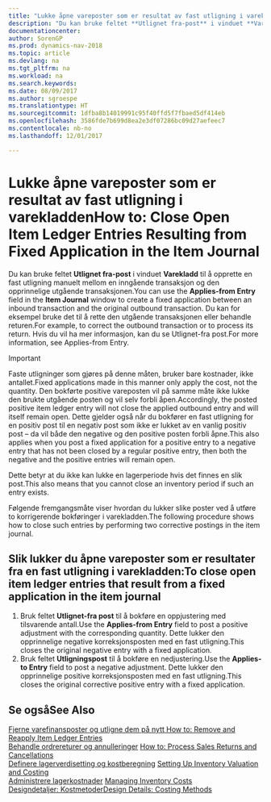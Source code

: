 ```yaml
---
title: "Lukke åpne vareposter som er resultat av fast utligning i varekladden"
description: "Du kan bruke feltet **Utlignet fra-post** i vinduet **Varekladd** til å opprette en fast utligning manuelt mellom en inngående transaksjon og den opprinnelige utgående transaksjonen. Du kan for eksempel bruke det til å rette den utgående transaksjonen eller behandle returen."
documentationcenter: 
author: SorenGP
ms.prod: dynamics-nav-2018
ms.topic: article
ms.devlang: na
ms.tgt_pltfrm: na
ms.workload: na
ms.search.keywords: 
ms.date: 08/09/2017
ms.author: sgroespe
ms.translationtype: HT
ms.sourcegitcommit: 1dfba8b14019991c95f40ffd5f7fbaed5df414eb
ms.openlocfilehash: 3586fde7b699d8ea2e3df07286bc09d27aefeec7
ms.contentlocale: nb-no
ms.lasthandoff: 12/01/2017

---
```

# <a name="how-to-close-open-item-ledger-entries-resulting-from-fixed-application-in-the-item-journal"></a><span data-ttu-id="e20e8-104">Lukke åpne vareposter som er resultat av fast utligning i varekladden</span><span class="sxs-lookup"><span data-stu-id="e20e8-104">How to: Close Open Item Ledger Entries Resulting from Fixed Application in the Item Journal</span></span>
<span data-ttu-id="e20e8-105">Du kan bruke feltet **Utlignet fra-post** i vinduet **Varekladd** til å opprette en fast utligning manuelt mellom en inngående transaksjon og den opprinnelige utgående transaksjonen.</span><span class="sxs-lookup"><span data-stu-id="e20e8-105">You can use the **Applies-from Entry** field in the **Item Journal** window to create a fixed application between an inbound transaction and the original outbound transaction.</span></span> <span data-ttu-id="e20e8-106">Du kan for eksempel bruke det til å rette den utgående transaksjonen eller behandle returen.</span><span class="sxs-lookup"><span data-stu-id="e20e8-106">For example, to correct the outbound transaction or to process its return.</span></span> <span data-ttu-id="e20e8-107">Hvis du vil ha mer informasjon, kan du se Utlignet-fra post.</span><span class="sxs-lookup"><span data-stu-id="e20e8-107">For more information, see Applies-from Entry.</span></span>  

> [!IMPORTANT]  
>  <span data-ttu-id="e20e8-108">Faste utligninger som gjøres på denne måten, bruker bare kostnader, ikke antallet.</span><span class="sxs-lookup"><span data-stu-id="e20e8-108">Fixed applications made in this manner only apply the cost, not the quantity.</span></span> <span data-ttu-id="e20e8-109">Den bokførte positive vareposten vil på samme måte ikke lukke den brukte utgående posten og vil selv forbli åpen.</span><span class="sxs-lookup"><span data-stu-id="e20e8-109">Accordingly, the posted positive item ledger entry will not close the applied outbound entry and will itself remain open.</span></span> <span data-ttu-id="e20e8-110">Dette gjelder også når du bokfører en fast utligning for en positiv post til en negativ post som ikke er lukket av en vanlig positiv post – da vil både den negative og den positive posten forbli åpne.</span><span class="sxs-lookup"><span data-stu-id="e20e8-110">This also applies when you post a fixed application for a positive entry to a negative entry that has not been closed by a regular positive entry, then both the negative and the positive entries will remain open.</span></span>  
>   
>  <span data-ttu-id="e20e8-111">Dette betyr at du ikke kan lukke en lagerperiode hvis det finnes en slik post.</span><span class="sxs-lookup"><span data-stu-id="e20e8-111">This also means that you cannot close an inventory period if such an entry exists.</span></span>  

<span data-ttu-id="e20e8-112">Følgende fremgangsmåte viser hvordan du lukker slike poster ved å utføre to korrigerende bokføringer i varekladden.</span><span class="sxs-lookup"><span data-stu-id="e20e8-112">The following procedure shows how to close such entries by performing two corrective postings in the item journal.</span></span>  

## <a name="to-close-open-item-ledger-entries-that-result-from-a-fixed-application-in-the-item-journal"></a><span data-ttu-id="e20e8-113">Slik lukker du åpne vareposter som er resultater fra en fast utligning i varekladden:</span><span class="sxs-lookup"><span data-stu-id="e20e8-113">To close open item ledger entries that result from a fixed application in the item journal</span></span>  

1.  <span data-ttu-id="e20e8-114">Bruk feltet **Utlignet-fra post** til å bokføre en oppjustering med tilsvarende antall.</span><span class="sxs-lookup"><span data-stu-id="e20e8-114">Use the **Applies-from Entry** field to post a positive adjustment with the corresponding quantity.</span></span> <span data-ttu-id="e20e8-115">Dette lukker den opprinnelige negative korreksjonsposten med en fast utligning.</span><span class="sxs-lookup"><span data-stu-id="e20e8-115">This closes the original negative entry with a fixed application.</span></span>  
2.  <span data-ttu-id="e20e8-116">Bruk feltet **Utligningspost** til å bokføre en nedjustering.</span><span class="sxs-lookup"><span data-stu-id="e20e8-116">Use the **Applies-to Entry** field to post a negative adjustment.</span></span> <span data-ttu-id="e20e8-117">Dette lukker den opprinnelige positive korreksjonsposten med en fast utligning.</span><span class="sxs-lookup"><span data-stu-id="e20e8-117">This closes the original corrective positive entry with a fixed application.</span></span>  

## <a name="see-also"></a><span data-ttu-id="e20e8-118">Se også</span><span class="sxs-lookup"><span data-stu-id="e20e8-118">See Also</span></span>  
[<span data-ttu-id="e20e8-119"> Fjerne varefinansposter og utligne dem på nytt</span><span class="sxs-lookup"><span data-stu-id="e20e8-119"> How to: Remove and Reapply Item Ledger Entries</span></span>](finance-how-to-remove-and-reapply-item-entries.md)  
 <span data-ttu-id="e20e8-120">[Behandle ordrereturer og annulleringer](sales-how-process-sales-returns-cancellations.md) </span><span class="sxs-lookup"><span data-stu-id="e20e8-120">[How to: Process Sales Returns and Cancellations](sales-how-process-sales-returns-cancellations.md) </span></span>  
 <span data-ttu-id="e20e8-121">[Definere lagerverdisetting og kostberegning](finance-set-up-inventory-valuation-and-costing.md) </span><span class="sxs-lookup"><span data-stu-id="e20e8-121">[Setting Up Inventory Valuation and Costing](finance-set-up-inventory-valuation-and-costing.md) </span></span>  
 <span data-ttu-id="e20e8-122">[Administrere lagerkostnader](finance-manage-inventory-costs.md) </span><span class="sxs-lookup"><span data-stu-id="e20e8-122">[Managing Inventory Costs](finance-manage-inventory-costs.md) </span></span>  
 [<span data-ttu-id="e20e8-123">Designdetaljer: Kostmetoder</span><span class="sxs-lookup"><span data-stu-id="e20e8-123">Design Details: Costing Methods</span></span>](design-details-costing-methods.md)

